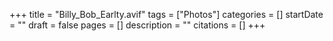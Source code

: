 +++
title = "Billy_Bob_Earlty.avif"
tags = ["Photos"]
categories = []
startDate = ""
draft = false
pages = []
description = ""
citations = []
+++
